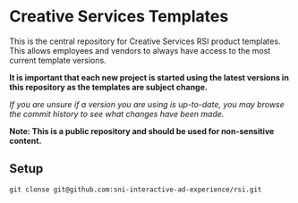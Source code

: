 # Creative Services Templates
This is the central repository for Creative Services RSI product templates. This allows employees and vendors to always have access to the most current template versions.

**It is important that each new project is started using the latest versions in this repository as the templates are subject change.**

*If you are unsure if a version you are using is up-to-date, you may browse the commit history to see what changes have been made.*

**Note: This is a public repository and should be used for non-sensitive content.**

## Setup
```
git clonse git@github.com:sni-interactive-ad-experience/rsi.git
```